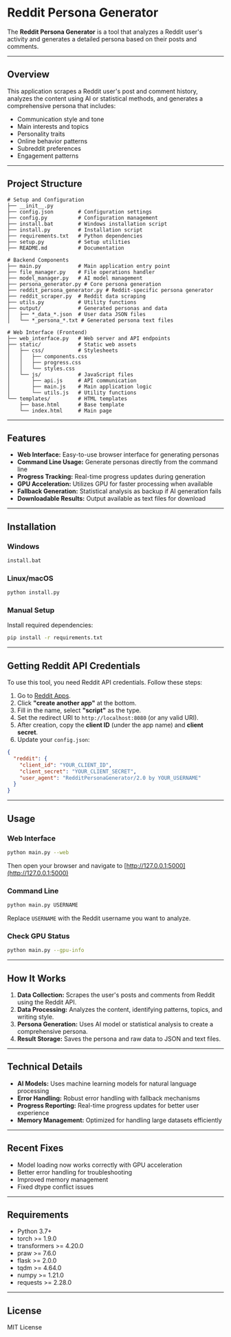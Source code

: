 # Reddit Persona Generator

The **Reddit Persona Generator** is a tool that analyzes a Reddit user's activity and generates a detailed persona based on their posts and comments.

---

## Overview

This application scrapes a Reddit user's post and comment history, analyzes the content using AI or statistical methods, and generates a comprehensive persona that includes:

- Communication style and tone
- Main interests and topics
- Personality traits
- Online behavior patterns
- Subreddit preferences
- Engagement patterns

---

## Project Structure

```
# Setup and Configuration
├── __init__.py
├── config.json        # Configuration settings
├── config.py          # Configuration management
├── install.bat        # Windows installation script
├── install.py         # Installation script
├── requirements.txt   # Python dependencies
├── setup.py           # Setup utilities
├── README.md          # Documentation

# Backend Components
├── main.py            # Main application entry point
├── file_manager.py    # File operations handler
├── model_manager.py   # AI model management
├── persona_generator.py # Core persona generation
├── reddit_persona_generator.py # Reddit-specific persona generator
├── reddit_scraper.py  # Reddit data scraping
├── utils.py           # Utility functions
├── output/            # Generated personas and data
│   ├── *_data_*.json  # User data JSON files
│   └── *_persona_*.txt # Generated persona text files

# Web Interface (Frontend)
├── web_interface.py   # Web server and API endpoints
├── static/            # Static web assets
│   ├── css/           # Stylesheets
│   │   ├── components.css
│   │   ├── progress.css
│   │   └── styles.css
│   └── js/            # JavaScript files
│       ├── api.js     # API communication
│       ├── main.js    # Main application logic
│       └── utils.js   # Utility functions
└── templates/         # HTML templates
    ├── base.html      # Base template
    └── index.html     # Main page
```

---

## Features

- **Web Interface:** Easy-to-use browser interface for generating personas
- **Command Line Usage:** Generate personas directly from the command line
- **Progress Tracking:** Real-time progress updates during generation
- **GPU Acceleration:** Utilizes GPU for faster processing when available
- **Fallback Generation:** Statistical analysis as backup if AI generation fails
- **Downloadable Results:** Output available as text files for download

---

## Installation

### Windows

```sh
install.bat
```

### Linux/macOS

```sh
python install.py
```

### Manual Setup

Install required dependencies:

```sh
pip install -r requirements.txt
```

---

## Getting Reddit API Credentials

To use this tool, you need Reddit API credentials. Follow these steps:

1. Go to [Reddit Apps](https://www.reddit.com/prefs/apps).
2. Click **"create another app"** at the bottom.
3. Fill in the name, select **"script"** as the type.
4. Set the redirect URI to `http://localhost:8080` (or any valid URI).
5. After creation, copy the **client ID** (under the app name) and **client secret**.
6. Update your `config.json`:

```json
{
  "reddit": {
    "client_id": "YOUR_CLIENT_ID",
    "client_secret": "YOUR_CLIENT_SECRET",
    "user_agent": "RedditPersonaGenerator/2.0 by YOUR_USERNAME"
  }
}
```

---

## Usage

### Web Interface

```sh
python main.py --web
```

Then open your browser and navigate to [http://127.0.0.1:5000](http://127.0.0.1:5000)

### Command Line

```sh
python main.py USERNAME
```

Replace `USERNAME` with the Reddit username you want to analyze.

### Check GPU Status

```sh
python main.py --gpu-info
```

---

## How It Works

1. **Data Collection:** Scrapes the user's posts and comments from Reddit using the Reddit API.
2. **Data Processing:** Analyzes the content, identifying patterns, topics, and writing style.
3. **Persona Generation:** Uses AI model or statistical analysis to create a comprehensive persona.
4. **Result Storage:** Saves the persona and raw data to JSON and text files.

---

## Technical Details

- **AI Models:** Uses machine learning models for natural language processing
- **Error Handling:** Robust error handling with fallback mechanisms
- **Progress Reporting:** Real-time progress updates for better user experience
- **Memory Management:** Optimized for handling large datasets efficiently

---

## Recent Fixes

- Model loading now works correctly with GPU acceleration
- Better error handling for troubleshooting
- Improved memory management
- Fixed dtype conflict issues

---

## Requirements

- Python 3.7+
- torch >= 1.9.0
- transformers >= 4.20.0
- praw >= 7.6.0
- flask >= 2.0.0
- tqdm >= 4.64.0
- numpy >= 1.21.0
- requests >= 2.28.0

---

## License

MIT License